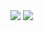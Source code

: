 <a style="display:flex; align-items:start;">
    <img style="margin-right:2px" align="center" src="https://github-readme-stats.vercel.app/api?username=wat4r&show_icons=true&theme=tokyonight" />
    <img style="margin-left:2px" align="center" src="https://github-readme-stats.vercel.app/api/top-langs/?username=wat4r&layout=compact&theme=tokyonight" />
</a>

